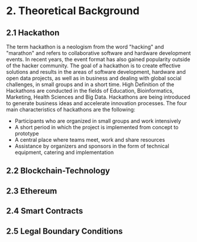 # 2. Theoretical Background

## 2.1 Hackathon

The term hackathon is a neologism from the word "hacking" and "marathon" and refers to collaborative software and hardware development events. In recent years, the event format has also gained popularity outside of the hacker community. The goal of a hackathon is to create effective solutions and results in the areas of software development, hardware and open data projects, as well as in business and dealing with global social challenges, in small groups and in a short time. High Definition of the Hackathons are conducted in the fields of Education, Bioinformatics, Marketing, Health Sciences and Big Data. Hackathons are being introduced to generate business ideas and accelerate innovation processes. The four main characteristics of hackathons are the following:

* Participants who are organized in small groups and work intensively 
* A short period in which the project is implemented from concept to prototype 
* A central place where teams meet, work and share resources 
* Assistance by organizers and sponsors in the form of technical equipment, catering and implementation

## 2.2 Blockchain-Technology

## 2.3 Ethereum

## 2.4 Smart Contracts

## 2.5 Legal Boundary Conditions



